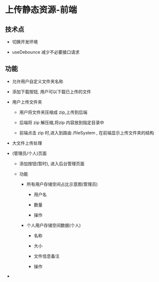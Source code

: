 # 上传静态资源-前端

## 技术点

- 切换开发环境

- useDebounce 减少不必要接口请求

## 功能

- 允许用户自定义文件夹名称

- 添加下载按钮, 用户可以下载已上传的文件

- 用户上传文件夹

    - 用户将文件夹压缩成 zip,上传到后端
    
    - 后端将 zip 解压缩,将zip 内容放到指定目录中
    
    - 前端点击 zip 时,进入到路由 /fileSystem , 在前端显示上传文件夹的结构
  
- 大文件上传处理
  
- (管理员/个人)页面

  - 添加按钮(暂时), 进入后台管理页面
  
  - 功能
  
    - 所有用户存储空间占比示意图(管理员)
  
      - 用户名
  
      - 数量
  
      - 操作
  
    - 个人用户存储空间数据(个人)
  
      - 名称
  
      - 大小
  
      - 文件信息备注
  
      - 操作
  
- 
  
    
